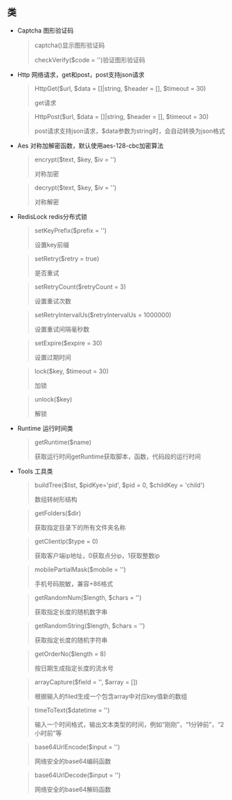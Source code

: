 ## 类

* Captcha   图形验证码
  > captcha()显示图形验证码
  > 
  > checkVerify($code = '')验证图形验证码

* Http    网络请求，get和post，post支持json请求
  > HttpGet($url, $data = []|string, $header = [], $timeout = 30)
  > 
  > get请求

  > HttpPost($url, $data = []|string, $header = [], $timeout = 30)
  >
  > post请求支持json请求，$data参数为string时，会自动转换为json格式

* Aes    对称加解密函数，默认使用aes-128-cbc加密算法
  > encrypt($text, $key, $iv = '')
  > 
  > 对称加密

  > decrypt($text, $key, $iv = '')
  > 
  > 对称解密
  
* RedisLock    redis分布式锁
  > setKeyPrefix($prefix = '')
  > 
  > 设置key前缀
  
  > setRetry($retry = true)
  > 
  > 是否重试
  
  > setRetryCount($retryCount = 3)
  > 
  > 设置重试次数

  > setRetryIntervalUs($retryIntervalUs = 1000000)
  > 
  > 设置重试间隔毫秒数

  > setExpire($expire = 30)
  > 
  > 设置过期时间
  
  > lock($key, $timeout = 30)
  > 
  > 加锁

  > unlock($key)
  > 
  > 解锁

* Runtime    运行时间类
  > getRuntime($name)
  > 
  > 获取运行时间getRuntime获取脚本，函数，代码段的运行时间
* Tools    工具类
  > buildTree($list, $pidKye='pid', $pid = 0, $childKey = 'child')
  > 
  > 数组转树形结构

  > getFolders($dir)
  >
  > 获取指定目录下的所有文件夹名称

  > getClientIp($type = 0)  
  > 
  > 获取客户端ip地址，0获取点分ip，1获取整数ip

  > mobilePartialMask($mobile = '')
  > 
  > 手机号码脱敏，兼容+86格式 

  > getRandomNum($length, $chars = '')  
  > 
  > 获取指定长度的随机数字串

  > getRandomString($length, $chars = '')  
  > 
  > 获取指定长度的随机字符串

  > getOrderNo($length = 8) 
  > 
  > 按日期生成指定长度的流水号

  > arrayCapture($field = '', $array = [])  
  > 
  > 根据输入的filed生成一个包含array中对应key值新的数组

  > timeToText($datetime = '')
  > 
  > 输入一个时间格式，输出文本类型的时间，例如“刚刚”，“1分钟前”，“2小时前”等

  > base64UrlEncode($input = '')
  > 
  > 网络安全的base64编码函数

  > base64UrlDecode($input = '')
  > 
  > 网络安全的base64解码函数